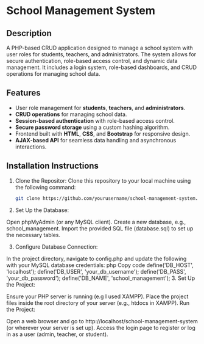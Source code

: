 # School Management System

## Description
A PHP-based CRUD application designed to manage a school system with user roles for students, teachers, and administrators. The system allows for secure authentication, role-based access control, and dynamic data management. It includes a login system, role-based dashboards, and CRUD operations for managing school data.

## Features
- User role management for **students**, **teachers**, and **administrators**.
- **CRUD operations** for managing school data.
- **Session-based authentication** with role-based access control.
- **Secure password storage** using a custom hashing algorithm.
- Frontend built with **HTML**, **CSS**, and **Bootstrap** for responsive design.
- **AJAX-based API** for seamless data handling and asynchronous interactions.

## Installation Instructions

1. Clone the Repositor:
   Clone this repository to your local machine using the following command:
   ```bash
   git clone https://github.com/yourusername/school-management-system.git
2. Set Up the Database:

  Open phpMyAdmin (or any MySQL client).
  Create a new database, e.g., school_management.
  Import the provided SQL file (database.sql) to set up the necessary tables.
  
3. Configure Database Connection:

  In the project directory, navigate to config.php and update the following with your MySQL database credentials:
  php
  Copy code
  define('DB_HOST', 'localhost');
  define('DB_USER', 'your_db_username');
  define('DB_PASS', 'your_db_password');
  define('DB_NAME', 'school_management');
3. Set Up the Project:

  Ensure your PHP server is running (e.g I used XAMPP).
  Place the project files inside the root directory of your server (e.g., htdocs in XAMPP).
  Run the Project:
  
  Open a web browser and go to http://localhost/school-management-system (or wherever your server is set up).
  Access the login page to register or log in as a user (admin, teacher, or student).
